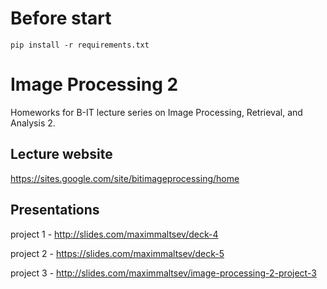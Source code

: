 # Before start

`pip install -r requirements.txt`

# Image Processing 2
 Homeworks for B-IT lecture series on Image Processing, Retrieval, and Analysis 2.

## Lecture website
 https://sites.google.com/site/bitimageprocessing/home
 
## Presentations
 project 1 - http://slides.com/maximmaltsev/deck-4
 
 project 2 - https://slides.com/maximmaltsev/deck-5
 
 project 3 - http://slides.com/maximmaltsev/image-processing-2-project-3
